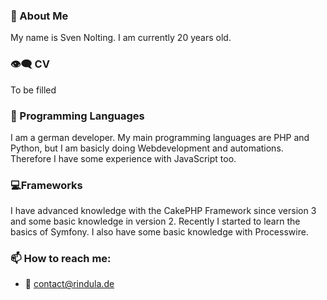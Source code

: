 ### 👋 About Me
My name is Sven Nolting. I am currently 20 years old.
### 👁‍🗨 CV
To be filled
### 💬 Programming Languages
I am a german developer. My main programming languages are PHP and Python, but I am basicly doing Webdevelopment and automations.
Therefore I have some experience with JavaScript too.
### 💻Frameworks
I have advanced knowledge with the CakePHP Framework since version 3 and some basic knowledge in version 2.
Recently I started to learn the basics of Symfony.
I also have some basic knowledge with Processwire.
### 📫 How to reach me:
  - 📧 contact@rindula.de
